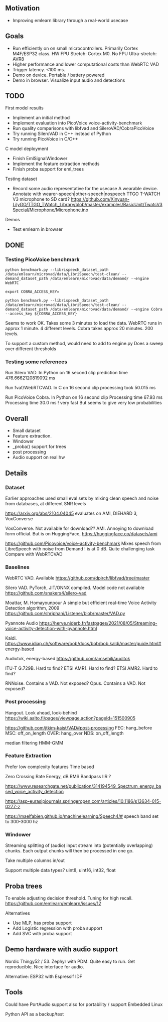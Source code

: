 
## Motivation
- Improving emlearn library through a real-world usecase

## Goals

- Run efficiently on on small microcontrollers.
Primarily Cortex M4F/ESP32 class. HW FPU
Stretch: Cortex M0. No FPU
Ultra-stretch: AVR8
- Higher performance and lower computational costs than WebRTC VAD
- Trigger latency. <100 ms.
- Demo on device. Portable / battery powered
- Demo in browser. Visualize input audio and detections

## TODO

First model results

- Implement an initial method
- Implement evaluation into PicoVoice voice-activity-benchmark
- Run quality comparisons with libfvad and SileroVAD/CobraPicoVoice
- Try running SileroVAD in C++ instead of Python
- Try running PicoVoice in C/C++

C model deployment

- Finish EmlSignalWindower
- Implement the feature extraction methods
- Finish proba support for eml_trees

Testing dataset

- Record some audio representative for the usecase
A wearable device.
Annotate with wearer-speech|other-speech|nospeech
TTGO T-WATCH V3 microphone to SD card?
https://github.com/Xinyuan-LilyGO/TTGO_TWatch_Library/blob/master/examples/BasicUnit/TwatcV3Special/Microphone/Microphone.ino

Demos

- Test emlearn in browser

## DONE

### Testing PicoVoice benchmark

```
python benchmark.py --librispeech_dataset_path /data/emlearn/microvad/data/LibriSpeech/test-clean/ --demand_dataset_path /data/emlearn/microvad/data/demand/ --engine WebRTC

export COBRA_ACCESS_KEY=

python benchmark.py --librispeech_dataset_path /data/emlearn/microvad/data/LibriSpeech/test-clean/ --demand_dataset_path /data/emlearn/microvad/data/demand/ --engine Cobra --access_key ${COBRA_ACCESS_KEY}
```

Seems to work OK.
Takes some 3 minutes to load the data.
WebRTC runs in approx 1 minute. 4 different levels.
Cobra takes approx 20 minutes. 200 levels.

To support a custom method, would need to add to engine.py
Does a sweep over different thresholds

### Testing some references
Run Silero VAD. In Python on 16 second clip
prediction time 476.6662120819092 ms

Run fvaf/WebRTCVAD. In C on 16 second clip
processing took 50.015 ms

Run PicoVoice Cobra. In Python on 16 second clip
Processing time 67.93 ms
Processing time 30.0 ms
! very fast
But seems to give very low probabilities

## Overall

- Small dataset
- Feature extraction. 
- Windower
- _proba() support for trees
- post processing
- Audio support on real hw

## Details

### Dataset

Earlier approaches used small eval sets by mixing clean speech and noise from databases, at different SNR levels

https://arxiv.org/abs/2104.04045
evaluates on AMI, DIEHARD 3, VoxConverse

VoxConverse. Not available for download??
AMI. Annoying to download form official. But is on HuggingFace,
https://huggingface.co/datasets/ami 

https://github.com/Picovoice/voice-activity-benchmark
Mixes speech from LibreSpeech with noise from Demand
! is at 0 dB. Quite challenging task
Compare with WebRTCVAD 


### Baselines

WebRTC VAD. Available
https://github.com/dpirch/libfvad/tree/master

Silero VAD. PyTorch, JIT/ONNX compiled. Model code not available
https://github.com/snakers4/silero-vad 

Moattar, M. Homayounpour
A simple but efficient real-time Voice Activity Detection algorithm, 2009
https://github.com/shriphani/Listener/blob/master/VAD.py

Pyannote Audio
https://herve.niderb.fr/fastpages/2021/08/05/Streaming-voice-activity-detection-with-pyannote.html

Kaldi.
https://www.idiap.ch/software/bob/docs/bob/bob.kaldi/master/guide.html#energy-based

Audiotok, energy-based
https://github.com/amsehili/auditok

ITU-T G.729B. Hard to find?
ETSI AMR1. Hard to find?
ETSI AMR2. Hard to find?

RNNoise. Contains a VAD. Not exposed?
Opus. Contains a VAD. Not exposed?

### Post processing

Hangout. Look ahead, look-behind
https://wiki.aalto.fi/pages/viewpage.action?pageId=151500905

https://github.com/jtkim-kaist/VAD#post-processing
FEC: hang_before
MSC: off_on_length
OVER: hang_over
NDS: on_off_length

median filtering
HMM-GMM

### Feature Extraction

Prefer low complexity features
Time based

Zero Crossing Rate
Energy, dB RMS
Bandpass IIR ?

https://www.researchgate.net/publication/314194549_Spectrum_energy_based_voice_activity_detection

https://asp-eurasipjournals.springeropen.com/articles/10.1186/s13634-015-0277-z

https://maelfabien.github.io/machinelearning/Speech4/#
speech band set to 300-3000 hz

### Windower

Streaming splitting of (audio) input stream into (potentially overlapping) chunks.
Each output chunks will then be processed in one go. 

Take multiple columns in/out

Support multiple data types?
uint8, uint16, int32, float


## Proba trees

To enable adjusting decision threshold. Tuning for high recall.
https://github.com/emlearn/emlearn/issues/12

Alternatives

- Use MLP, has proba support
- Add Logistic regression with proba support
- Add SVC with proba support

## Demo hardware with audio support

Nordic Thingy52 / 53.
Zephyr with PDM. Quite easy to run. Get reproducible. Nice interface for audio.

Alternative: ESP32 with Espressif IDF

## Tools

Could have PortAudio support also for portability / support Embedded Linux

Python API as a backup/test
